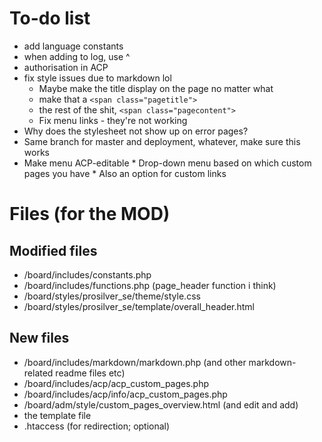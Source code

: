 # To-do list
*   add language constants
*   when adding to log, use ^
*   authorisation in ACP
*   fix style issues due to markdown lol
    *   Maybe make the title display on the page no matter what
    *   make that a `<span class="pagetitle">`
    *   the rest of the shit, `<span class="pagecontent">`
    *   Fix menu links - they're not working
*    Why does the stylesheet not show up on error pages?
*    Same branch for master and deployment, whatever, make sure this works
*    Make menu ACP-editable
    *    Drop-down menu based on which custom pages you have
    *    Also an option for custom links

# Files (for the MOD)
## Modified files ##
*   /board/includes/constants.php
*   /board/includes/functions.php (page_header function i think)
*   /board/styles/prosilver_se/theme/style.css
*   /board/styles/prosilver_se/template/overall_header.html

## New files ##
*   /board/includes/markdown/markdown.php (and other markdown-related readme files etc)
*   /board/includes/acp/acp_custom_pages.php
*   /board/includes/acp/info/acp_custom_pages.php
*   /board/adm/style/custom_pages_overview.html (and edit and add)
*   the template file
*   .htaccess (for redirection; optional)
